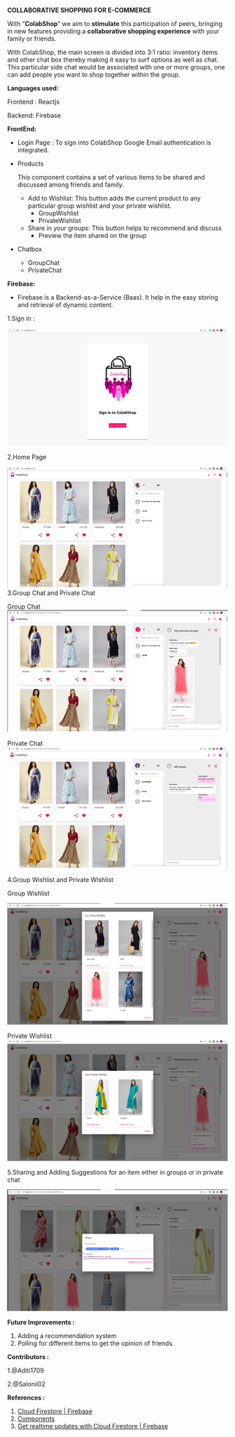 **COLLABORATIVE SHOPPING FOR E-COMMERCE**


With “**ColabShop**” we aim to **stimulate** this participation of peers, bringing in new features providing a **collaborative shopping experience** with your family or friends.

With ColabShop, the main screen is divided into 3:1 ratio: inventory items and other chat box thereby making it easy to surf options as well as chat. This particular side chat would be associated with one or more groups, one can add people you want to shop together within the group.

**Languages used:**

Frontend : Reactjs

Backend: Firebase

**FrontEnd:**



*   Login Page : To sign into ColabShop Google Email authentication is integrated.
*   Products

    This component contains a set of various items to be shared and discussed among friends and family.

    *   Add to Wishlist: This button adds the current product to any particular group wishlist and your private wishlist.
        *   GroupWishlist
        *   PrivateWishlist
    *   Share in your groups: This button helps to recommend and discuss
        *   Preview the item shared on the group
*   Chatbox
    *   GroupChat
    *   PrivateChat

**Firebase:**


   * Firebase is a Backend-as-a-Service (Baas). It help in the easy storing and retrieval of dynamic content.


1.Sign in :


![alt_text](/src/images/Signin.png "image_tooltip")

2.Home Page

![alt_text](/src/images/Home1.png "image_tooltip")
3.Group Chat and Private Chat




Group Chat
![alt_text](/src/images/GroupChat.png "image_tooltip")






Private Chat
![alt_text](/src/images/PrivateChat.png "image_tooltip")


4.Group Wishlist and Private Wishlist

Group Wishlist

![alt_text](/src/images/GroupWishlist.png "image_tooltip")





Private Wishlist
![alt_text](/src/images/PrivateWishlist.png "image_tooltip")


5.Sharing and Adding Suggestions for an item either in groups or in private chat




![alt_text](/src/images/sharechat.png "image_tooltip")


**Future Improvements :**



1. Adding a recommendation system
2. Polling for different items to get the opinion of friends.


**Contributors :**

1.@Aditi1709

2.@Salonii02

**References :**



1. [Cloud Firestore | Firebase](https://firebase.google.com/docs/firestore)
2. [Components](https://material.io/components)
3. [Get realtime updates with Cloud Firestore | Firebase](https://firebase.google.com/docs/firestore/query-data/listen)

